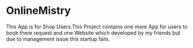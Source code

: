 # OnlineMistry
This App is for Shop Users.This Project contains one more App for users to book there  request and one Website which developed by my  friends but due  to  management  issue this startup fails.  
